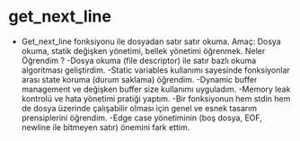  # get_next_line #
- Get_next_line fonksiyonu ile dosyadan satır satır okuma.
Amaç: Dosya okuma, statik değişken yönetimi, bellek yönetimi öğrenmek.
Neler Öğrendim ?
-Dosya okuma (file descriptor) ile satır bazlı okuma algoritması geliştirdim.
-Static variables kullanımı sayesinde fonksiyonlar arası state koruma (durum saklama) öğrendim.
-Dynamic buffer management ve değişken buffer size kullanımı uyguladım.
-Memory leak kontrolü ve hata yönetimi pratiği yaptım.
-Bir fonksiyonun hem stdin hem de dosya üzerinde çalışabilir olması için genel ve esnek tasarım prensiplerini öğrendim.
-Edge case yönetiminin (boş dosya, EOF, newline ile bitmeyen satır) önemini fark ettim.
